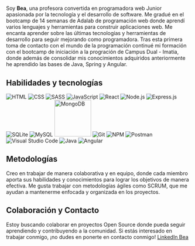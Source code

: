 # <title> Hello World </title>

Soy **Bea**, una profesora convertida en programadora web Junior apasionada por la tecnología y el desarrollo de software. Me gradué en el bootcamp de 14 semanas de Adalab de programación web donde aprendí varios lenguajes y herramientas para construir aplicaciones web. Me encanta aprender sobre las últimas tecnologías y herramientas de desarrollo para seguir mejorando como programadora.
Tras esta primera toma de contacto con el mundo de la programación continué mi formación con el bootcamp de iniciación a la progración de Campus Dual - Imatia, donde además de consolidar mis conocimientos adquiridos anteriormente he aprendido las bases de Java, Spring y Angular.

## Habilidades y tecnologías

![HTML](https://user-images.githubusercontent.com/115733488/233001621-a043f89e-205a-44ce-8c7e-fe268d2c00a7.png) 
![CSS](https://user-images.githubusercontent.com/115733488/233001666-97ea5d9c-80cc-4d20-a149-112c1ea2ef61.png)
![SASS](https://user-images.githubusercontent.com/115733488/233001714-07d1f74f-043c-4018-a108-1701942c7a03.png)
![JavaScript](https://user-images.githubusercontent.com/115733488/233001748-7196491e-9831-4e09-ac53-eb220f16e97a.png) 
![React](https://user-images.githubusercontent.com/115733488/233001811-99623674-9304-4e74-b543-22df2422249d.png)
![Node.js](https://user-images.githubusercontent.com/115733488/233002839-9970f23c-e01a-4f1f-89af-9955bbb863a9.png) 
![Express.js](https://user-images.githubusercontent.com/115733488/233002895-991cf431-ceca-41f9-afa3-bd7fb927ca8e.png) 
![SQLite](https://user-images.githubusercontent.com/115733488/233002915-512eacd7-2f66-4e07-91d0-6afb4e005cef.png)
![MySQL](https://user-images.githubusercontent.com/115733488/233002964-40e22d88-3bed-402c-9003-7fce2f0f1197.png)
<img src="https://upload.wikimedia.org/wikipedia/commons/thumb/9/93/MongoDB_Logo.svg/2560px-MongoDB_Logo.svg.png" alt="MongoDB" width="100"/>
![Git](https://user-images.githubusercontent.com/115733488/233003206-cdbc3be1-f230-4ced-b868-a371bef27e67.png)
![NPM](https://user-images.githubusercontent.com/115733488/233003231-11bfd4c5-6615-40db-85c8-e8015a6878cf.png) 
![Postman](https://user-images.githubusercontent.com/115733488/233003251-2fd8d891-7a42-473b-b3e2-d69fac3f6657.png) 
![Visual Studio Code](https://user-images.githubusercontent.com/115733488/233003295-7ebd744d-cd56-4c27-a436-3eb8dfa065de.png)
![Java](https://cdn.icon-icons.com/icons2/2699/PNG/512/java_logo_icon_168609.png)
![Angular](https://cdn.icon-icons.com/icons2/2699/PNG/512/angular_logo_icon_169598.png)

## Metodologías

Creo en trabajar de manera colaborativa y en equipo, donde cada miembro aporta sus habilidades y conocimientos para lograr los objetivos de manera efectiva. Me gusta trabajar con metodologías ágiles como SCRUM, que me ayudan a mantenerme enfocada y organizada en los proyectos.

## Colaboración y Contacto

Estoy buscando colaborar en proyectos Open Source donde pueda seguir aprendiendo y contribuyendo a la comunidad. Si estás interesado en trabajar conmigo, ¡no dudes en ponerte en contacto conmigo! [LinkedIn Bea](https://www.linkedin.com/in/bea-figueroa/)
